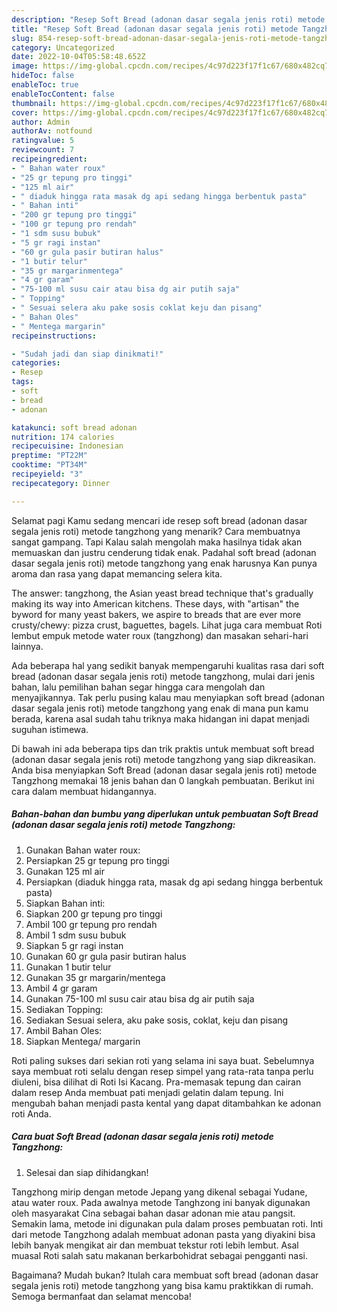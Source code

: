 ```yaml
---
description: "Resep Soft Bread (adonan dasar segala jenis roti) metode Tangzhong yang Enak Banget, Buat Buka Puasa Enak"
title: "Resep Soft Bread (adonan dasar segala jenis roti) metode Tangzhong yang Enak Banget, Buat Buka Puasa Enak"
slug: 854-resep-soft-bread-adonan-dasar-segala-jenis-roti-metode-tangzhong-yang-enak-banget-buat-buka-puasa-enak
category: Uncategorized
date: 2022-10-04T05:58:48.652Z
image: https://img-global.cpcdn.com/recipes/4c97d223f17f1c67/680x482cq70/soft-bread-adonan-dasar-segala-jenis-roti-metode-tangzhong-foto-resep-utama.jpg
hideToc: false
enableToc: true
enableTocContent: false
thumbnail: https://img-global.cpcdn.com/recipes/4c97d223f17f1c67/680x482cq70/soft-bread-adonan-dasar-segala-jenis-roti-metode-tangzhong-foto-resep-utama.jpg
cover: https://img-global.cpcdn.com/recipes/4c97d223f17f1c67/680x482cq70/soft-bread-adonan-dasar-segala-jenis-roti-metode-tangzhong-foto-resep-utama.jpg
author: Admin
authorAv: notfound
ratingvalue: 5
reviewcount: 7
recipeingredient:
- " Bahan water roux"
- "25 gr tepung pro tinggi"
- "125 ml air"
- " diaduk hingga rata masak dg api sedang hingga berbentuk pasta"
- " Bahan inti"
- "200 gr tepung pro tinggi"
- "100 gr tepung pro rendah"
- "1 sdm susu bubuk"
- "5 gr ragi instan"
- "60 gr gula pasir butiran halus"
- "1 butir telur"
- "35 gr margarinmentega"
- "4 gr garam"
- "75-100 ml susu cair atau bisa dg air putih saja"
- " Topping"
- " Sesuai selera aku pake sosis coklat keju dan pisang"
- " Bahan Oles"
- " Mentega margarin"
recipeinstructions:

- "Sudah jadi dan siap dinikmati!"
categories:
- Resep
tags:
- soft
- bread
- adonan

katakunci: soft bread adonan 
nutrition: 174 calories
recipecuisine: Indonesian
preptime: "PT22M"
cooktime: "PT34M"
recipeyield: "3"
recipecategory: Dinner

---
```



Selamat pagi Kamu sedang mencari ide resep soft bread (adonan dasar segala jenis roti) metode tangzhong yang menarik? Cara membuatnya sangat gampang. Tapi Kalau salah mengolah maka hasilnya tidak akan memuaskan dan justru cenderung tidak enak. Padahal soft bread (adonan dasar segala jenis roti) metode tangzhong yang enak harusnya Kan punya aroma dan rasa yang dapat memancing selera kita.


The answer: tangzhong, the Asian yeast bread technique that&#39;s gradually making its way into American kitchens. These days, with &#34;artisan&#34; the byword for many yeast bakers, we aspire to breads that are ever more crusty/chewy: pizza crust, baguettes, bagels. Lihat juga cara membuat Roti lembut empuk metode water roux (tangzhong) dan masakan sehari-hari lainnya.

Ada beberapa hal yang sedikit banyak mempengaruhi kualitas rasa dari soft bread (adonan dasar segala jenis roti) metode tangzhong, mulai dari jenis bahan, lalu pemilihan bahan segar hingga cara mengolah dan menyajikannya. Tak perlu pusing kalau mau menyiapkan soft bread (adonan dasar segala jenis roti) metode tangzhong yang enak di mana pun kamu berada, karena asal sudah tahu triknya maka hidangan ini dapat menjadi suguhan istimewa.


Di bawah ini ada beberapa tips dan trik praktis untuk membuat soft bread (adonan dasar segala jenis roti) metode tangzhong yang siap dikreasikan. Anda bisa menyiapkan Soft Bread (adonan dasar segala jenis roti) metode Tangzhong memakai 18 jenis bahan dan 0 langkah pembuatan. Berikut ini cara dalam membuat hidangannya.

<!--inarticleads1-->

##### Bahan-bahan dan bumbu yang diperlukan untuk pembuatan Soft Bread (adonan dasar segala jenis roti) metode Tangzhong:

1. Gunakan  Bahan water roux:
1. Persiapkan 25 gr tepung pro tinggi
1. Gunakan 125 ml air
1. Persiapkan  (diaduk hingga rata, masak dg api sedang hingga berbentuk pasta)
1. Siapkan  Bahan inti:
1. Siapkan 200 gr tepung pro tinggi
1. Ambil 100 gr tepung pro rendah
1. Ambil 1 sdm susu bubuk
1. Siapkan 5 gr ragi instan
1. Gunakan 60 gr gula pasir butiran halus
1. Gunakan 1 butir telur
1. Gunakan 35 gr margarin/mentega
1. Ambil 4 gr garam
1. Gunakan 75-100 ml susu cair atau bisa dg air putih saja
1. Sediakan  Topping:
1. Sediakan  Sesuai selera, aku pake sosis, coklat, keju dan pisang
1. Ambil  Bahan Oles:
1. Siapkan  Mentega/ margarin


Roti paling sukses dari sekian roti yang selama ini saya buat. Sebelumnya saya membuat roti selalu dengan resep simpel yang rata-rata tanpa perlu diuleni, bisa dilihat di Roti Isi Kacang. Pra-memasak tepung dan cairan dalam resep Anda membuat pati menjadi gelatin dalam tepung. Ini mengubah bahan menjadi pasta kental yang dapat ditambahkan ke adonan roti Anda. 

<!--inarticleads2-->

##### Cara buat Soft Bread (adonan dasar segala jenis roti) metode Tangzhong:


1. Selesai dan siap dihidangkan!

Tangzhong mirip dengan metode Jepang yang dikenal sebagai Yudane, atau water roux. Pada awalnya metode Tanghzong ini banyak digunakan oleh masyarakat Cina sebagai bahan dasar adonan mie atau pangsit. Semakin lama, metode ini digunakan pula dalam proses pembuatan roti. Inti dari metode Tangzhong adalah membuat adonan pasta yang diyakini bisa lebih banyak mengikat air dan membuat tekstur roti lebih lembut. Asal muasal Roti salah satu makanan berkarbohidrat sebagai pengganti nasi. 

Bagaimana? Mudah bukan? Itulah cara membuat soft bread (adonan dasar segala jenis roti) metode tangzhong yang bisa kamu praktikkan di rumah. Semoga bermanfaat dan selamat mencoba!
